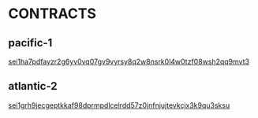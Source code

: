 # CONTRACTS
## pacific-1
[sei1ha7pdfayzr2g6yv0vq07gv9vyrsy8q2w8nsrk0l4w0tzf08wsh2qq9mvt3](https://www.seiscan.app/pacific-1/contracts/sei1ha7pdfayzr2g6yv0vq07gv9vyrsy8q2w8nsrk0l4w0tzf08wsh2qq9mvt3)

## atlantic-2
[sei1grh9jecgeptkkaf98dprmpdlcelrdd57z0jnfnjujtevkcjx3k9qu3sksu](https://www.seiscan.app/atlantic-2/contracts/sei1grh9jecgeptkkaf98dprmpdlcelrdd57z0jnfnjujtevkcjx3k9qu3sksu)
